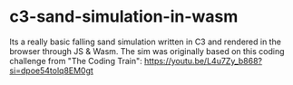 # c3-sand-simulation-in-wasm
 Its a really basic falling sand simulation written in C3 and rendered in the browser through JS & Wasm.  The sim was originally based on this coding challenge from "The Coding Train": https://youtu.be/L4u7Zy_b868?si=dpoe54tolq8EM0gt
